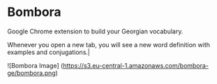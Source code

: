 # Bombora

Google Chrome extension to build your Georgian vocabulary.

Whenever you open a new tab, you will see a new word definition with examples and conjugations.|

![Bombora Image]
(https://s3.eu-central-1.amazonaws.com/bombora-ge/bombora.png)
